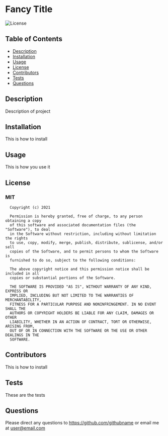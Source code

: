 
  # Fancy Title
  
    ![License](https://img.shields.io/static/v1?label=license&message=MIT&color=blue?style=flat)
  
  
  ## Table of Contents
  * [Description](#description)
  * [Installation](#install)
  * [Usage](#usage)
  * [License](#license)
  * [Contributors](#contributors)
  * [Tests](#test)
  * [Questions](#questions)
  
  
  ## Description <a name="description"></a>
  Description of project
  
  ## Installation <a name="install"></a>
  This is how to install

  ## Usage <a name="usage"></a>
  This is how you use it

  ## License <a name="license"></a>
  
      
  ### MIT
  
      Copyright (c) 2021

      Permission is hereby granted, free of charge, to any person obtaining a copy
      of this software and associated documentation files (the "Software"), to deal
      in the Software without restriction, including without limitation the rights
      to use, copy, modify, merge, publish, distribute, sublicense, and/or sell
      copies of the Software, and to permit persons to whom the Software is
      furnished to do so, subject to the following conditions:

      The above copyright notice and this permission notice shall be included in all
      copies or substantial portions of the Software.

      THE SOFTWARE IS PROVIDED "AS IS", WITHOUT WARRANTY OF ANY KIND, EXPRESS OR
      IMPLIED, INCLUDING BUT NOT LIMITED TO THE WARRANTIES OF MERCHANTABILITY,
      FITNESS FOR A PARTICULAR PURPOSE AND NONINFRINGEMENT. IN NO EVENT SHALL THE
      AUTHORS OR COPYRIGHT HOLDERS BE LIABLE FOR ANY CLAIM, DAMAGES OR OTHER
      LIABILITY, WHETHER IN AN ACTION OF CONTRACT, TORT OR OTHERWISE, ARISING FROM,
      OUT OF OR IN CONNECTION WITH THE SOFTWARE OR THE USE OR OTHER DEALINGS IN THE
      SOFTWARE.
    

  ## Contributors <a name="contributors"></a>
  This is how to install

  ## Tests <a name="test"></a>
  These are the tests

  ## Questions <a name="questions"></a>
  Please direct any questions to <https://github.com/githubname> or email me at <user@email.com>
